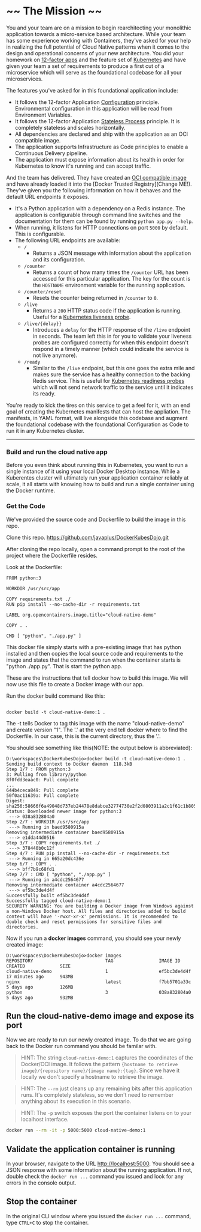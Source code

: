 # ~~ The Mission ~~

You and your team are on a mission to begin rearchitecting your monolithic application towards a micro-service based architecture.  While your team has some experience working with Containers, they've asked for your help in realizing the full potential of Cloud Native patterns when it comes to the design and operational concerns of your new architecture.  You did your homework on [12-factor apps](https://12factor.net/) and the feature set of [Kubernetes](https://kubernetes.io/docs/concepts/) and have given your team a set of requirements to produce a first cut of a microservice which will serve as the foundational codebase for all your microservices.

The features you've asked for in this foundational application include:

* It follows the 12-factor Application [Configuration](https://12factor.net/config) principle.  Environmental configuration in this application will be read from Environment Variables.
* It follows the 12-factor Application [Stateless Process](https://12factor.net/processes) principle.  It is completely stateless and scales horizontally.
* All dependencies are declared and ship with the application as an OCI compatible image.
* The application supports Infrastructure as Code principles to enable a Continuous Delivery pipeline.
* The application must expose information about its health in order for Kubernetes to know it's running and can accept traffic.

And the team has delivered.  They have created an [OCI compatible image](https://www.opencontainers.org/) and have already loaded it into the [Docker Trusted Registry](Change ME!).  They've given you the following information on how it behaves and the default URL endpoints it exposes.

* It's a Python application with a dependency on a Redis instance.  The application is configurable through command line switches and the documentation for them can be found by running `python app.py --help`.
* When running, it listens for HTTP connections on port `5000` by default.  This is configurable.
* The following URL endpoints are available:
  * `/`
    * Returns a JSON message with information about the application and its configuration.
  * `/counter`
    * Returns a count of how many times the `/counter` URL has been accessed for this particular application.  The key for the count is the `HOSTNAME` environment variable for the running application.
  * `/counter/reset`
    * Resets the counter being returned in `/counter` to `0`.
  * `/live`
    * Returns a `200` HTTP status code if the application is running.  Useful for a [Kubernetes liveness probe](https://kubernetes.io/docs/tasks/configure-pod-container/configure-liveness-readiness-startup-probes/).
  * `/live/{delay}}`
    * Introduces a `delay` for the HTTP response of the `/live` endpoint in seconds.  The team left this in for you to validate your liveness probes are configured correctly for when this endpoint doesn't respond in a timely manner (which could indicate the service is not live anymore).
  * `/ready`
    * Similar to the `/live` endpoint, but this one goes the extra mile and makes sure the service has a healthy connection to the backing Redis service.  This is useful for [Kubernetes readiness probes](https://kubernetes.io/docs/tasks/configure-pod-container/configure-liveness-readiness-startup-probes/) which will not send network traffic to the service until it indicates its ready.

You're ready to kick the tires on this service to get a feel for it, with an end goal of creating the Kubernetes manifests that can host the appliation.  The manifests, in YAML format, will live alongside this codebase and augment the foundational codebase with the foundational Configuration as Code to run it in any Kubernetes cluster.

---

### Build and run the cloud native app

Before you even think about running this in Kubernetes, you want to run a single instance of it using your local Docker Desktop instance.  While a Kuberentes cluster will ultimately run your application container reliably at scale, it all starts with knowing how to build and run a single container using the Docker runtime.

### Get the Code

We've provided the source code and Dockerfile to build the image in this repo.

Clone this repo. https://github.com/javaplus/DockerKubesDojo.git

After cloning the repo locally, open a command prompt to the root of the project where the Dockerfile resides.

Look at the Dockerfile:

```
FROM python:3

WORKDIR /usr/src/app

COPY requirements.txt ./
RUN pip install --no-cache-dir -r requirements.txt

LABEL org.opencontainers.image.title="cloud-native-demo"

COPY . .

CMD [ "python", "./app.py" ]
```

This docker file simply starts with a pre-existing image that has python installed and then copies the local source code and requirements to the image and states that the command to run when the container starts is "python ./app.py".  That is start the python app.

These are the instructions that tell docker how to build this image.  We will now use this file to create a Docker image with our app.

Run the docker build command like this:

```

docker build -t cloud-native-demo:1 .

```

The -t tells Docker to tag this image with the name "cloud-native-demo" and create version "1".  The '.' at the very end tell docker where to find the Dockerfile.  In our case, this is the current directory, thus the '.'.

You should see something like this(NOTE: the output below is abbreviated):

```
D:\workspaces\DockerKubesDojo>docker build -t cloud-native-demo:1 .
Sending build context to Docker daemon  118.3kB
Step 1/7 : FROM python:3
3: Pulling from library/python
8f0fdd3eaac0: Pull complete
...
644b4ceca849: Pull complete
50f0ac11639a: Pull complete
Digest: sha256:58666f6a49048d737eb24478e8dabce32774730e2f2d0803911a2c1f61c1b805
Status: Downloaded newer image for python:3
 ---> 038a832804a0
Step 2/7 : WORKDIR /usr/src/app
 ---> Running in baed9580915a
Removing intermediate container baed9580915a
 ---> e1dda44d0516
Step 3/7 : COPY requirements.txt ./
 ---> 378440b0c12f
Step 4/7 : RUN pip install --no-cache-dir -r requirements.txt
 ---> Running in 665a20dc436e
Step 6/7 : COPY . .
 ---> bff7b9c68fd1
Step 7/7 : CMD [ "python", "./app.py" ]
 ---> Running in a4cdc2564677
Removing intermediate container a4cdc2564677
 ---> ef5bc3de4d4f
Successfully built ef5bc3de4d4f
Successfully tagged cloud-native-demo:1
SECURITY WARNING: You are building a Docker image from Windows against a non-Windows Docker host. All files and directories added to build context will have '-rwxr-xr-x' permissions. It is recommended to 
double check and reset permissions for sensitive files and directories.
```
Now if you run a **docker images** command, you should see your newly created image:
```
D:\workspaces\DockerKubesDojo>docker images
REPOSITORY                           TAG                 IMAGE ID            CREATED             SIZE
cloud-native-demo                    1                   ef5bc3de4d4f        17 minutes ago      943MB
nginx                                latest              f7bb5701a33c        5 days ago          126MB
python                               3                   038a832804a0        5 days ago          932MB

```


## Run the cloud-native-demo image and expose its port

Now we are ready to run our newly created image.  To do that we are going back to the Docker run command you should be familar with.

> HINT: The string `cloud-native-demo:1` captures the coordinates of the Docker/OCI image.  It follows the pattern `{hostname to retrieve image}/{repository name}/{image name}:{tag}`.  Since we have it locally we don't specify a hostname to retrieve the image.

> HINT: The `--rm` just cleans up any remaining bits after this application runs.  It's completely stateless, so we don't need to remember anything about its execution in this scenario.

> HINT: The `-p` switch exposes the port the container listens on to your localhost interface.

```bash
docker run --rm -it -p 5000:5000 cloud-native-demo:1
```

## Validate the application container is running

In your browser, navigate to the URL [http://localhost:5000](http://localhost:5000).  You should see a JSON response with some information about the running application.  If not, double check the `docker run ...` command you issued and look for any errors in the console output.

## Stop the container

In the original CLI window where you issued the `docker run ...` command, type `CTRL+C` to stop the container.
